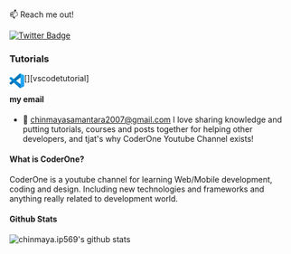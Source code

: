 :mailbox: Reach me out!

[![Twitter Badge](https://img.shields.io/badge/-@program75065639-1ca0f1?style=flat&labelColor=1ca0f1&logo=twitter&logoColor=white&link=https://twitter.com/@program75065639)](https://twitter.com/program75065639)
<!-- TODO: Add last video link -->
### Tutorials
[<img align="left" alt="Visual Studio Code" width="26px" src="https://raw.githubusercontent.com/github/explore/80688e429a7d4ef2fca1e82350fe8e3517d3494d/topics/visual-studio-code/visual-studio-code.png" />][vscodetutorial]
#### my email
- :email: chinmayasamantara2007@gmail.com
I love sharing knowledge and putting tutorials, courses and posts together for helping other developers, and tjat's why CoderOne Youtube Channel exists!
#### What is CoderOne?
CoderOne is a youtube channel for learning Web/Mobile development, coding and design. Including new technologies and frameworks and anything really related to development world.
#### Github Stats
![chinmaya.ip569's github stats](https://github-readme-stats.vercel.app/api?username=chinmayasamant007&count_private=true&theme=tokyonight&hide=contribs,prs)
</details>
